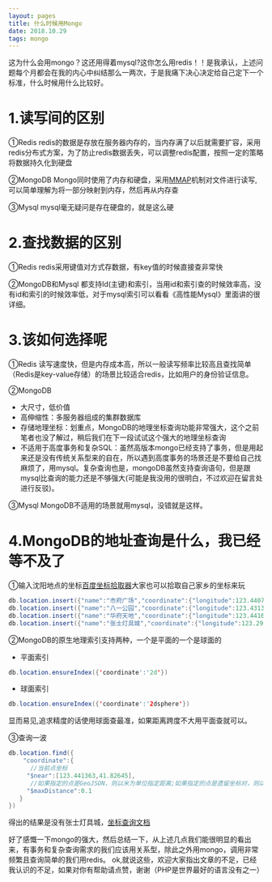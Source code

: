 ```yaml
---
layout: pages
title: 什么时候用Mongo
date: 2018.10.29
tags: mongo
---
```

这为什么会用mongo？这还用得着mysql?这你怎么用redis！！是我承认，上述问题每个月都会在我的内心中纠结那么一两次，于是我痛下决心决定给自己定下一个标准，什么时候用什么比较好。
# 1.读写间的区别
①Redis
redis的数据是存放在服务器内存的，当内存满了以后就需要扩容，采用redis分布式方案，为了防止redis数据丢失，可以调整redis配置，按照一定的策略将数据持久化到硬盘

②MongoDB
Mongo同时使用了内存和硬盘，采用[MMAP](https://baike.baidu.com/item/mmap/1322217?fr=aladdin)机制对文件进行读写,可以简单理解为将一部分映射到内存，然后再从内存查

③Mysql
mysql毫无疑问是存在硬盘的，就是这么硬

# 2.查找数据的区别

①Redis
redis采用键值对方式存数据，有key值的时候直接查非常快

②MongoDB和Mysql
都支持Id(主键)和索引，当用id和索引查的时候效率高，没有id和索引的时候效率低，对于mysql索引可以看看《高性能Mysql》里面讲的很详细。

# 3.该如何选择呢

①Redis
读写速度快，但是内存成本高，所以一般读写频率比较高且查找简单（Redis是key-value存储）的场景比较适合redis，比如用户的身份验证信息。

②MongoDB
- 大尺寸，低价值
- 高伸缩性：多服务器组成的集群数据库
- 存储地理坐标：划重点，MongoDB的地理坐标查询功能非常强大，这个之前笔者也没了解过，稍后我们在下一段试试这个强大的地理坐标查询
- 不适用于高度事务和复杂SQL：虽然高版本mongo已经支持了事务，但是用起来还是没有传统关系型来的自在，所以遇到高度事务的场景还是不要给自己找麻烦了，用mysql。复杂查询也是，mongoDB虽然支持查询语句，但是跟mysql比查询的能力还是不够强大(可能是我没用的很明白，不过欢迎在留言处进行反驳)。

③Mysql
MongoDB不适用的场景就用mysql，没错就是这样。

# 4.MongoDB的地址查询是什么，我已经等不及了
①输入沈阳地点的坐标[百度坐标拾取器](https://map.baidu.com/)大家也可以拾取自己家乡的坐标来玩
``` java
db.location.insert({"name":"市府广场","coordinate":{"longitude":123.440708,"latitude":41.810372}})
db.location.insert({"name":"八一公园","coordinate":{"longitude":123.431399,"latitude":41.807845}})
db.location.insert({"name":"华府天地","coordinate":{"longitude":123.441639,"latitude":41.817177}})
db.location.insert({"name":"张士灯具城","coordinate":{"longitude":123.294777,"latitude":41.770025}})
```
②MongoDB的原生地理索引支持两种，一个是平面的一个是球面的
- 平面索引
``` java
db.location.ensureIndex({'coordinate':'2d'})
```
- 球面索引
``` java
db.location.ensureIndex({'coordinate':'2dsphere'})
```
显而易见,追求精度的话使用球面查最准，如果距离跨度不大用平面查就可以。

③查询一波
``` java
db.location.find({
    "coordinate":{
      //当前点坐标
     "$near":[123.441363,41.82645],
      //如果指定的点是GeoJSON，则以米为单位指定距离;如果指定的点是遗留坐标对，则以弧度为单位指定距离
     "$maxDistance":0.1
   }
})
```
得出的结果是没有张士灯具城，[坐标查询文档](https://docs.mongodb.com/manual/reference/command/geoNear/#dbcmd.geoNear)

好了感慨一下mongo的强大，然后总结一下，从上述几点我们能很明显的看出来，有事务和复杂查询需求的我们应该用关系型，除此之外用mongo，调用非常频繁且查询简单的我们用redis。
ok,就说这些，欢迎大家指出文章的不足，已经我认识的不足，如果对你有帮助请点赞，谢谢（PHP是世界最好的语言没有之一）

